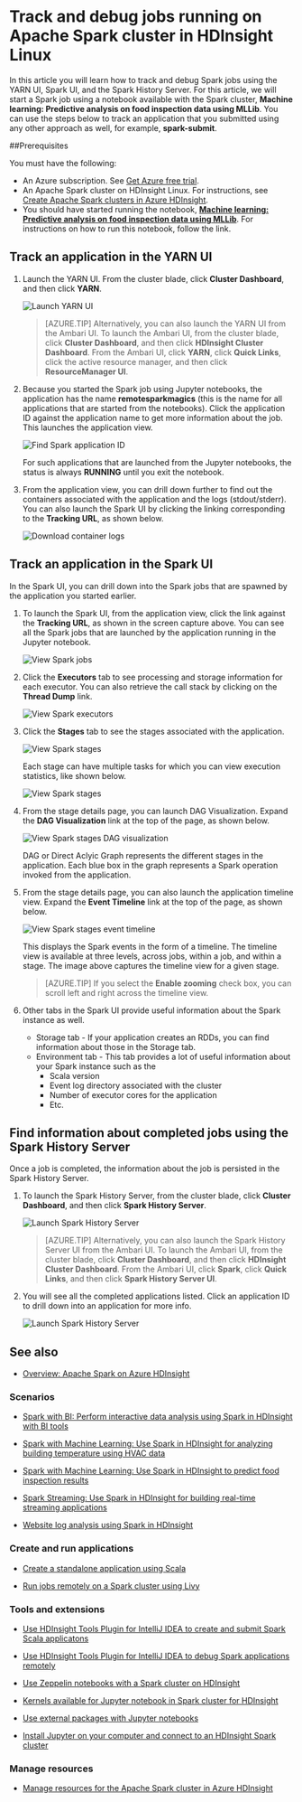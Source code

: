 <properties 
	pageTitle="Track and debug jobs running on Apache Spark cluster in HDInsight | Microsoft Azure" 
	description="Use YARN UI, Spark UI, and Spark History server to track and debug jobs running on a Spark cluster in Azure HDInsight" 
	services="hdinsight" 
	documentationCenter="" 
	authors="nitinme" 
	manager="paulettm" 
	editor="cgronlun"
	tags="azure-portal"/>

<tags
	ms.service="hdinsight"
	ms.date="06/06/2016"
	wacn.date=""/>

# Track and debug jobs running on Apache Spark cluster in HDInsight Linux

In this article you will learn how to track and debug Spark jobs using the YARN UI, Spark UI, and the Spark History Server. For this article, we will start a Spark job using a notebook available with the Spark cluster, **Machine learning: Predictive analysis on food inspection data using MLLib**. You can use the steps below to track an application that you submitted using any other approach as well, for example, **spark-submit**.

##Prerequisites

You must have the following:

- An Azure subscription. See [Get Azure free trial](/pricing/1rmb-trial/).
- An Apache Spark cluster on HDInsight Linux. For instructions, see [Create Apache Spark clusters in Azure HDInsight](/documentation/articles/hdinsight-apache-spark-jupyter-spark-sql/).
- You should have started running the notebook, **[Machine learning: Predictive analysis on food inspection data using MLLib](/documentation/articles/hdinsight-apache-spark-machine-learning-mllib-ipython/)**. For instructions on how to run this notebook, follow the link.  

## Track an application in the YARN UI

1. Launch the YARN UI. From the cluster blade, click **Cluster Dashboard**, and then click **YARN**.

	![Launch YARN UI](./media/hdinsight-apache-spark-job-debugging/launch-yarn-ui.png)

	>[AZURE.TIP] Alternatively, you can also launch the YARN UI from the Ambari UI. To launch the Ambari UI, from the cluster blade, click **Cluster Dashboard**, and then click **HDInsight Cluster Dashboard**. From the Ambari UI, click **YARN**, click **Quick Links**, click the active resource manager, and then click **ResourceManager UI**.	

3. Because you started the Spark job using Jupyter notebooks, the application has the name **remotesparkmagics** (this is the name for all applications that are started from the notebooks). Click the application ID against the application name to get more information about the job. This launches the application view.

	![Find Spark application ID](./media/hdinsight-apache-spark-job-debugging/find-application-id.png)

	For such applications that are launched from the Jupyter notebooks, the status is always **RUNNING** until you exit the notebook.

4. From the application view, you can drill down further to find out the containers associated with the application and the logs (stdout/stderr). You can also launch the Spark UI by clicking the linking corresponding to the **Tracking URL**, as shown below. 

	![Download container logs](./media/hdinsight-apache-spark-job-debugging/download-container-logs.png)

## Track an application in the Spark UI

In the Spark UI, you can drill down into the Spark jobs that are spawned by the application you started earlier.

1. To launch the Spark UI, from the application view, click the link against the **Tracking URL**, as shown in the screen capture above. You can see all the Spark jobs that are launched by the application running in the Jupyter notebook.

	![View Spark jobs](./media/hdinsight-apache-spark-job-debugging/view-spark-jobs.png)

2. Click the **Executors** tab to see processing and storage information for each executor. You can also retrieve the call stack by clicking on the **Thread Dump** link.

	![View Spark executors](./media/hdinsight-apache-spark-job-debugging/view-spark-executors.png)
 
3. Click the **Stages** tab to see the stages associated with the application.

	![View Spark stages](./media/hdinsight-apache-spark-job-debugging/view-spark-stages.png)

	Each stage can have multiple tasks for which you can view execution statistics, like shown below.

	![View Spark stages](./media/hdinsight-apache-spark-job-debugging/view-spark-stages-details.png) 

4. From the stage details page, you can launch DAG Visualization. Expand the **DAG Visualization** link at the top of the page, as shown below.

	![View Spark stages DAG visualization](./media/hdinsight-apache-spark-job-debugging/view-spark-stages-dag-visualization.png)

	DAG or Direct Aclyic Graph represents the different stages in the application. Each blue box in the graph represents a Spark operation invoked from the application.

5. From the stage details page, you can also launch the application timeline view. Expand the **Event Timeline** link at the top of the page, as shown below.

	![View Spark stages event timeline](./media/hdinsight-apache-spark-job-debugging/view-spark-stages-event-timeline.png)

	This displays the Spark events in the form of a timeline. The timeline view is available at three levels, across jobs, within a job, and within a stage. The image above captures the timeline view for a given stage.

	>[AZURE.TIP] If you select the **Enable zooming** check box, you can scroll left and right across the timeline view.

6. Other tabs in the Spark UI provide useful information about the Spark instance as well.

	* Storage tab - If your application creates an RDDs, you can find information about those in the Storage tab.
	* Environment tab - This tab provides a lot of useful information about your Spark instance such as the 
		* Scala version
		* Event log directory associated with the cluster
		* Number of executor cores for the application
		* Etc.

## Find information about completed jobs using the Spark History Server

Once a job is completed, the information about the job is persisted in the Spark History Server.

1. To launch the Spark History Server, from the cluster blade, click **Cluster Dashboard**, and then click **Spark History Server**.

	![Launch Spark History Server](./media/hdinsight-apache-spark-job-debugging/launch-spark-history-server.png)

	>[AZURE.TIP] Alternatively, you can also launch the Spark History Server UI from the Ambari UI. To launch the Ambari UI, from the cluster blade, click **Cluster Dashboard**, and then click **HDInsight Cluster Dashboard**. From the Ambari UI, click **Spark**, click **Quick Links**, and then click **Spark History Server UI**.

2. You will see all the completed applications listed. Click an application ID to drill down into an application for more info.

	![Launch Spark History Server](./media/hdinsight-apache-spark-job-debugging/view-completed-applications.png)
	

## <a name="seealso"></a>See also


* [Overview: Apache Spark on Azure HDInsight](/documentation/articles/hdinsight-apache-spark-overview/)

### Scenarios

* [Spark with BI: Perform interactive data analysis using Spark in HDInsight with BI tools](/documentation/articles/hdinsight-apache-spark-use-bi-tools/)

* [Spark with Machine Learning: Use Spark in HDInsight for analyzing building temperature using HVAC data](/documentation/articles/hdinsight-apache-spark-ipython-notebook-machine-learning/)

* [Spark with Machine Learning: Use Spark in HDInsight to predict food inspection results](/documentation/articles/hdinsight-apache-spark-machine-learning-mllib-ipython/)

* [Spark Streaming: Use Spark in HDInsight for building real-time streaming applications](/documentation/articles/hdinsight-apache-spark-eventhub-streaming/)

* [Website log analysis using Spark in HDInsight](/documentation/articles/hdinsight-apache-spark-custom-library-website-log-analysis/)

### Create and run applications

* [Create a standalone application using Scala](/documentation/articles/hdinsight-apache-spark-create-standalone-application/)

* [Run jobs remotely on a Spark cluster using Livy](/documentation/articles/hdinsight-apache-spark-livy-rest-interface/)

### Tools and extensions

* [Use HDInsight Tools Plugin for IntelliJ IDEA to create and submit Spark Scala applicatons](/documentation/articles/hdinsight-apache-spark-intellij-tool-plugin/)

* [Use HDInsight Tools Plugin for IntelliJ IDEA to debug Spark applications remotely](/documentation/articles/hdinsight-apache-spark-intellij-tool-plugin-debug-jobs-remotely/)

* [Use Zeppelin notebooks with a Spark cluster on HDInsight](/documentation/articles/hdinsight-apache-spark-use-zeppelin-notebook/)

* [Kernels available for Jupyter notebook in Spark cluster for HDInsight](/documentation/articles/hdinsight-apache-spark-jupyter-notebook-kernels/)

* [Use external packages with Jupyter notebooks](/documentation/articles/hdinsight-apache-spark-jupyter-notebook-use-external-packages/)

* [Install Jupyter on your computer and connect to an HDInsight Spark cluster](/documentation/articles/hdinsight-apache-spark-jupyter-notebook-install-locally/)

### Manage resources

* [Manage resources for the Apache Spark cluster in Azure HDInsight](/documentation/articles/hdinsight-apache-spark-resource-manager/)